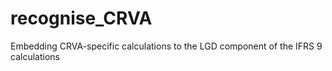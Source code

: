 # recognise_CRVA
Embedding CRVA-specific calculations to the LGD component of the IFRS 9 calculations
